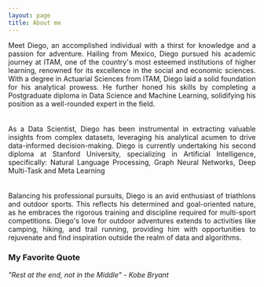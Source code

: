 ```yaml
---
layout: page
title: About me
---
```


<div style='text-align: justify;'>
Meet Diego, an accomplished individual with a thirst for knowledge and a passion for adventure. Hailing from Mexico, Diego pursued his academic journey at ITAM, one of the country's most esteemed institutions of higher learning, renowned for its excellence in the social and economic sciences. With a degree in Actuarial Sciences from ITAM, Diego laid a solid foundation for his analytical prowess. He further honed his skills by completing a Postgraduate diploma in Data Science and Machine Learning, solidifying his position as a well-rounded expert in the field. 
</div><br/><br/>

<div style='text-align: justify;'>
As a Data Scientist, Diego has been instrumental in extracting valuable insights from complex datasets, leveraging his analytical acumen to drive data-informed decision-making. Diego is currently undertaking his second diploma at Stanford University, specializing in Artificial Intelligence, specifically: Natural Language Processing, Graph Neural Networks, Deep Multi-Task and Meta Learning
</div><br/><br/>

<div style='text-align: justify;'>
Balancing his professional pursuits, Diego is an avid enthusiast of triathlons and outdoor sports. This reflects his determined and goal-oriented nature, as he embraces the rigorous training and discipline required for multi-sport competitions. Diego's love for outdoor adventures extends to activities like camping, hiking, and trail running, providing him with opportunities to rejuvenate and find inspiration outside the realm of data and algorithms.
</div>

### My Favorite Quote

_"Rest at the end, not in the Middle" - Kobe Bryant_
